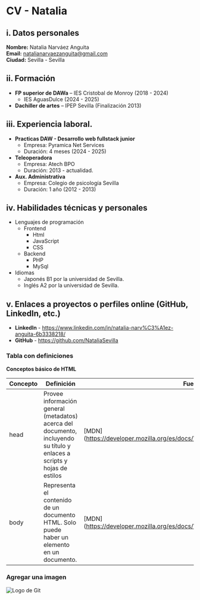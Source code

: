 # CV - Natalia


## i. Datos personales
**Nombre:** Natalia Narváez Anguita  
**Email:** natalianarvaezanguita@gmail.com  
**Ciudad:** Sevilla - Sevilla  

## ii. Formación
- **FP superior de DAWa** 
    – IES Cristobal de Monroy (2018 - 2024)
    - IES AguasDulce (2024 - 2025)  
- **Dachiller de artes** 
    – IPEP Sevilla  (Finalización 2013)  
## iii. Experiencia laboral. 
- **Practicas DAW - Desarrollo web fullstack junior**
    - Empresa: Pyramica Net Services
    - Duración: 4 meses (2024 - 2025)
- **Teleoperadora**
    - Empresa: Atech BPO
    - Duración: 2013 - actualidad.
- **Aux. Administrativa**
    - Empresa: Colegio de psicología Sevilla
    - Duración: 1 año (2012 - 2013)
    
## iv. Habilidades técnicas y personales ## 
- Lenguajes de programación
    - Frontend
        - Html
        - JavaScript
        - CSS
    - Backend
        - PHP
        - MySql
- Idiomas
    - Japonés B1 por la universidad de Sevilla.
    - Inglés A2 por la universidad de Sevilla.

## v. Enlaces a proyectos o perfiles online (GitHub, LinkedIn, etc.)  ##
- **LinkedIn** - <https://www.linkedin.com/in/natalia-narv%C3%A1ez-anguita-6b3338218/>
- **GitHub** - <https://github.com/NataliaSevilla>

### Tabla con definiciones ###

**Conceptos básico de HTML** 

| Concepto | Definición | Fuente |
| --------- | --------- | --------- |
| head | Provee información general (metadatos) acerca del documento, incluyendo su título y enlaces a scripts y hojas de estilos | [MDN] (https://developer.mozilla.org/es/docs/Web/HTML/Reference/Elements/head)|
| body | Representa el contenido de un documento HTML. Solo puede haber un elemento <body> en un documento. |  [MDN] (https://developer.mozilla.org/es/docs/Web/HTML/Reference/Elements/body)|

### Agregar una imagen ###

![Logo de Git](https://images.icon-icons.com/2108/PNG/512/git_icon_130933.png)
